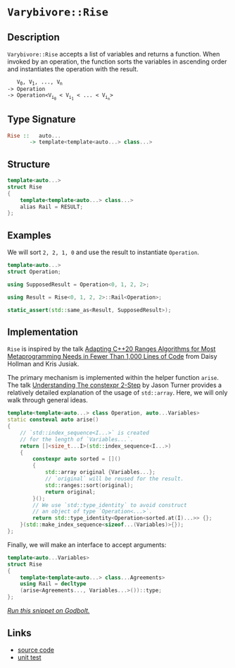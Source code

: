 <!-- Copyright 2024 Feng Mofan
SPDX-License-Identifier: Apache-2.0 -->

# `Varybivore::Rise`

## Description

`Varybivore::Rise` accepts a list of variables and returns a function.
When invoked by an operation, the function sorts the variables in ascending order and instantiates the operation with the result.

<pre><code>   V<sub>0</sub>, V<sub>1</sub>, ..., V<sub>n</sub>
-> Operation
-> Operation&lt;V<sub>i<sub>0</sub></sub> &lt; V<sub>i<sub>1</sub></sub> &lt; ... &lt; V<sub>i<sub>n</sub></sub>&gt;</code></pre>

## Type Signature

```Haskell
Rise ::   auto...
       -> template<template<auto...> class...>
```

## Structure

```C++
template<auto...>
struct Rise
{
    template<template<auto...> class...>
    alias Rail = RESULT;
};
```

## Examples

We will sort `2, 2, 1, 0` and use the result to instantiate `Operation`.

```C++
template<auto...>
struct Operation;

using SupposedResult = Operation<0, 1, 2, 2>;

using Result = Rise<0, 1, 2, 2>::Rail<Operation>;

static_assert(std::same_as<Result, SupposedResult>);
```

## Implementation

`Rise` is inspired by the talk [Adapting C++20 Ranges Algorithms for Most Metaprogramming Needs in Fewer Than 1,000 Lines of Code](https://youtu.be/69PuizjrgBM?list=PLPqbaGB3rnNmIaWPvuu4U6LWt1XooNi-L) from Daisy Hollman and Kris Jusiak.

The primary mechanism is implemented within the helper function `arise`.
The talk [Understanding The constexpr 2-Step](https://youtu.be/_AefJX66io8?list=PLPqbaGB3rnNmIaWPvuu4U6LWt1XooNi-L) by Jason Turner provides a relatively detailed explanation of the usage of `std::array`. Here, we will only walk through general ideas.

```C++
template<template<auto...> class Operation, auto...Variables>
static consteval auto arise()
{    
    // `std::index_sequence<I...>` is created
    // for the length of `Variables...`.
    return []<size_t...I>(std::index_sequence<I...>)
    {
        constexpr auto sorted = []()
        {
            std::array original {Variables...};
            // `original` will be reused for the result.
            std::ranges::sort(original);
            return original;
        }();
        // We use `std::type_identity` to avoid construct
        // an object of type `Operation<...>`.
        return std::type_identity<Operation<sorted.at(I)...>> {};
    }(std::make_index_sequence<sizeof...(Variables)>{});
};
```

Finally, we will make an interface to accept arguments:

```C++
template<auto...Variables>
struct Rise
{
    template<template<auto...> class...Agreements>
    using Rail = decltype
    (arise<Agreements..., Variables...>())::type;
};
```

[*Run this snippet on Godbolt.*](https://godbolt.org/#z:OYLghAFBqd5QCxAYwPYBMCmBRdBLAF1QCcAaPECAMzwBtMA7AQwFtMQByARg9KtQYEAysib0QXACx8BBAKoBnTAAUAHpwAMvAFYTStJg1DIApACYAQuYukl9ZATwDKjdAGFUtAK4sGIAKwAzKSuADJ4DJgAcj4ARpjEIJL%2BpAAOqAqETgwe3r4BwemZjgLhkTEs8YnJtpj2JQxCBEzEBLk%2BfkG19dlNLQRl0XEJSSkKza3t%2BV3j/YMVVaMAlLaoXsTI7BzmgRHI3lgA1CaBbl6OtIQAnifYJhoAgjt7B5jHpy3ETDeBd4/PDH2XiOJzcYmAJEICBYt3uTzMu0Br3ebmQ43QWCosP%2BjwImBYqQMeNBeIJRMwoKY51QADo6bdDvsmAoFIcAPKpBJMBqkQ5Uoh0mkANRaeCYsXoCmxD1mjmQjIE40wADcxHzqXziHglBAlnCTAB2CyHE3HR6mw4AektxwAbBp0SAQBEsKoAPpKACOXkYm1BAElBbD7YdtYziJhuZh0HCLdbDvxiIcCAg3vQjCnDqgqHaNCKteLJUH7TTY6aIwR1gxjv4rP4ACKgzIAL0wboIgv9twgjudDFdHsw3t9FNOgfpvz15tNhqs04tJrQDCVqlSSf5qEOChIePQ73rNbr9d1ZYXxyNp7Ppt7n2%2BWa1wAiatn%2BbFEswCiDBsbgTnDyvC7xiY9qQo%2BzC0MBGiHAA7nQtCHPEhwRl4Sh7omyapkhH5eLQHaXgBvZfEYH5OturQQKBT60Hqv74VeFZVveeBgWIJx/gBhrHjR7FXvGADqbwoW8kG9gQVycm6eBYII1yQcmm5MMqqBSQqy4EMQXgOHRJrxoYWaxNomAOFmOZiZyuYclyDSgkGvyQaW84LgxxDVqJ4ltlJjCOGJoKWV81mnGRu40tyED%2Bkstl3L855WN%2BbGXpxPYEOgTosEwADWHn9pg7pej6gKjm4LaYNmgoQK%2BhYfjRdwXt%2B3H6nFtE4g8pKElGlLUoKFXvlKdmPOMGnGQAStqFL/BejmteSJL4m1xIfJ1E7YIyBgsoKDzABG%2BJeb1fz/qaKERMAhxDUwdD7ocWD7GZY37SaECikooIbVtbCCJ%2BdK8t1RZLbqSxOjd8XjT%2Bf5wpaABUkNQ9Dlpg1DAAq2BCPDUOw48EPQ5jaNPLis3TQtApLXCA2aQQ7Kcv52RAzjDyHUYhxCF4qRFNGQ3YbhF1%2BdyVOnBovJcLyZiC7CTU03Tx1swoOFkycB4jU9vP84Lwu/E6p10L5FPcwIIug/1zRym6zJKORvYKKwbbMqCkvS7yjPMxkrPswQtzcRwKy0Jw/i8H4HBaKQqCcG41jWFuawbMJCI8KQBCaO7KzpQEBo0rakgAJyBAatpR1wZhmAaBr6Jwki8CwEgaHzvv%2B4HHC8AoIB87Hfvu6QcCwDAiAgGsBCpOc5CUGgBJ0AkUQW5wqgABy2gAtKnhzAMg8pSDSZi8NGhCQilAv8IIIhiOwUgyIIigqOozekLoAvQV8qScDwHtez7ccB5wbLnL3ZPZock8z3PC9L5IFehwIAeCHvQJMOwuBLF4E3LQKwIBIEHqkYeZAKAQCQSgkAwApBCxoLhBI9cICxGfrEJ8xArh314KQ5g5C2QGSMk3aOg83oEDZAwWgFDz5YFiF4YAYJaC0HrtwXgWA0pGHEFwvAEYHB4GVCRc%2BOUjLnC2NHCIeJPbn0uLEL45CPBYGfupPAZdhGkDkcQWIjt6z4kMMAS4Rg44rCoAYYACghR4EwNBSyvto472EKIcQh9fEnzUM/S%2B%2BgbEoBDpYfQeBYj10gCsVAqQGhCOnuiWWphLDWDMNXMxWosDxN1N0Bh2QXD9imH4AWYQIhDEqCMAWRQsgCAqXoRpDR5jDESALOwJSBB9EmJ4DoegekyL6RMAYNSFj1NsOMlp3TxkdLqV0lY251ibAkA/Dg3tSBV14DXb%2BU9Z6SHnovQ4y8zDANwBvCBUdoExwcSsVMTAsCJCKYnSQgQaQZwNJIDQkgzCSHtBofwto05Fw4CXUgZdAhcBTlwW0E804T3hf4SQXB/AZ1tDs5%2BNc64N3uc3eBHcEFd3fn3NBGDwGjzYJwFoLBlQGmnkwFaNizlpxpLC/268iD5L0L4veATpBBKUCE8%2BughbXyYLfYRmztm7JfhwN%2BPdzgmU1PSxlzKmT0y4OyzlwDQHIPAccBEZg7mwJbiSylCR%2B7oNQGAkYdKGXTy1dgtOXA%2BZ4LxMQQhxDz7UJaJw6O/raH0IcJQ0gzCvJsI4c/bhvD%2BGCPDaImxEj/b4GkY4ORQiuWqCUXicNai6jPy0Toq4eitj%2B0McY6OZiLFKCsWI2xR0HF8Gca49xnjOTeN4Py/xB8hWyGCWff24rwn2MyVYaJWjCmJOSdkVJ6TAj1gndk3JCR8kkQScU0ZfgICuDmSEfsizFgNIyE0nIgz8inuKNkY90yRkNH6W0S9lTt2PoWZMzpwzZkvu/XMT9SyNmrDWQfWVT9z77MdRqll2rdU0ighAK5PLjUwrNQ80gTyXmUE2ZC6F7K/kGgxQXQI/zAVouxRBzgeLG4trbp3buH8bVWuINSrYdK54sAUMqeUyodU0nJOMNe%2BAeVST5bIAV/aj7yBFcOnQIBgiSulffcFcqcWvzJZ/HM7Hjmce44cXj7KBNkxAXaw1CQUOBDQ4S1uiDTMoKY3Z8BIBuPMzdAZt0RmjbEBYKnPgdAvU%2BpIWQwNVDgt0MMmGkxkbBDRs4WmzAPC%2BFiETSY5N4iK0iKkSUrNz9FHIGUQWwQRbNGxNLeWgxWpq28FrZY6x4jm3WacUwFxbiPFePDb2/eEgB3Hxk6E%2BTY7jBRJsNO%2BAs6UmcEtI6Fdlgcl7LyZ5Gdb7Sl7vKb%2BqpR6AMnrSGehoB62m3q2/euovTGg/ryK%2Bh9vQP3lC/fM/oB7ZitDvcs4DEcgMaNU5RjgaqONcZ43xozlzhMkBQ1AmB6HMMjCKRo3DIAzDssCIEfw/g/nuo0EjrOE8KPVyo7YfF5qlgJySGYGkyONDZ0zgiieBczACw0YEcDuPa4ErgZs1eOO9l48JysMxmRnCSCAA%3D%3D%3D)

## Links

- [source code](../../../../conceptrodon/descend/varybivore/rise.hpp)
- [unit test](../../../../tests/unit/metafunctions/varybivore/rise.test.hpp)
